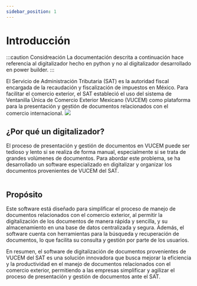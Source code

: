 ```yaml
---
sidebar_position: 1
---
```


# Introducción

:::caution Considreación
La documentación descrita a continuación hace referencia al digitalizador hecho en python y no al digitalizador desarrollado en power builder.
:::

El Servicio de Administración Tributaria (SAT) es la autoridad fiscal encargada de la recaudación y fiscalización de impuestos en México. Para facilitar el comercio exterior, el SAT estableció el uso del sistema de Ventanilla Única de Comercio Exterior Mexicano (VUCEM) como plataforma para la presentación y gestión de documentos relacionados con el comercio internacional.
<img src="https://i.imgur.com/oHZOsnv.png"/>

## ¿Por qué un digitalizador?

El proceso de presentación y gestión de documentos en VUCEM puede ser tedioso y lento si se realiza de forma manual, especialmente si se trata de grandes volúmenes de documentos. Para abordar este problema, se ha desarrollado un software especializado en digitalizar y organizar los documentos provenientes de VUCEM del SAT.

  <img src="https://source.unsplash.com/lbO1iCnbTW0/1920x800/" alt=""  />

## Propósito

Este software está diseñado para simplificar el proceso de manejo de documentos relacionados con el comercio exterior, al permitir la digitalización de los documentos de manera rápida y sencilla, y su almacenamiento en una base de datos centralizada y segura. Además, el software cuenta con herramientas para la búsqueda y recuperación de documentos, lo que facilita su consulta y gestión por parte de los usuarios.

En resumen, el software de digitalización de documentos provenientes de VUCEM del SAT es una solución innovadora que busca mejorar la eficiencia y la productividad en el manejo de documentos relacionados con el comercio exterior, permitiendo a las empresas simplificar y agilizar el proceso de presentación y gestión de documentos ante el SAT.

<img src="https://source.unsplash.com/mcSDtbWXUZU/1920x800/" alt=""  />